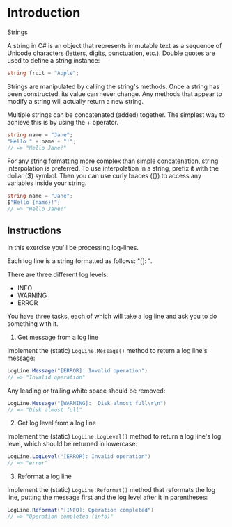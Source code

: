 
# Introduction

Strings

A string in C# is an object that represents immutable text as a sequence of Unicode characters (letters, digits, punctuation, etc.). Double quotes are used to define a string instance:

```csharp
string fruit = "Apple";
```

Strings are manipulated by calling the string's methods. Once a string has been constructed, its value can never change. Any methods that appear to modify a string will actually return a new string.

Multiple strings can be concatenated (added) together. The simplest way to achieve this is by using the + operator.

```csharp
string name = "Jane";
"Hello " + name + "!";
// => "Hello Jane!"
```

For any string formatting more complex than simple concatenation, string interpolation is preferred. To use interpolation in a string, prefix it with the dollar ($) symbol. Then you can use curly braces ({}) to access any variables inside your string.

```csharp
string name = "Jane";
$"Hello {name}!";
// => "Hello Jane!"
```

## Instructions

In this exercise you'll be processing log-lines.

Each log line is a string formatted as follows: "[<LEVEL>]: <MESSAGE>".

There are three different log levels:

- INFO
- WARNING
- ERROR

You have three tasks, each of which will take a log line and ask you to do something with it.

1. Get message from a log line

Implement the (static) `LogLine.Message()` method to return a log line's message:

```csharp
LogLine.Message("[ERROR]: Invalid operation")
// => "Invalid operation"
```

Any leading or trailing white space should be removed:

```csharp
LogLine.Message("[WARNING]:  Disk almost full\r\n")
// => "Disk almost full"
```

2. Get log level from a log line

Implement the (static) `LogLine.LogLevel()` method to return a log line's log level, which should be returned in lowercase:

```csharp
LogLine.LogLevel("[ERROR]: Invalid operation")
// => "error"
```

3. Reformat a log line

Implement the (static) `LogLine.Reformat()` method that reformats the log line, putting the message first and the log level after it in parentheses:

```csharp
LogLine.Reformat("[INFO]: Operation completed")
// => "Operation completed (info)"
```

